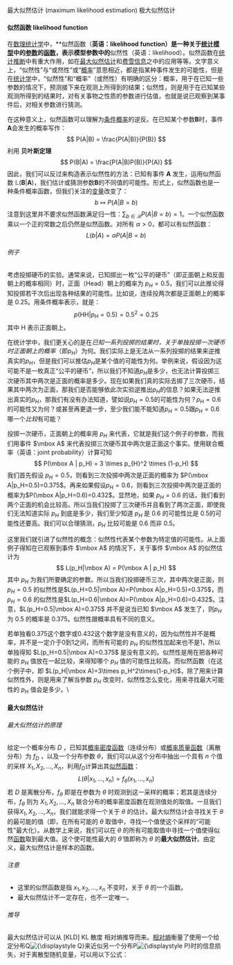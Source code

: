 最大似然估计 (maximum likelihood estimation) 极大似然估计

#### 似然函数 likelihood function
在[数理统计学](https://zh.wikipedia.org/wiki/%E6%95%B0%E7%90%86%E7%BB%9F%E8%AE%A1%E5%AD%A6 "数理统计学")中，**似然函数（**英语：likelihood function）是一种关于[统计模型](https://zh.wikipedia.org/wiki/%E7%BB%9F%E8%AE%A1%E6%A8%A1%E5%9E%8B "统计模型")中的[参数](https://zh.wikipedia.org/wiki/%E6%AF%8D%E6%95%B8 "参数")的[函数](https://zh.wikipedia.org/wiki/%E5%87%BD%E6%95%B0 "函数")，表示模型参数中的**似然性（英语：likelihood）。似然函数在[统计推断](https://zh.wikipedia.org/wiki/%E7%B5%B1%E8%A8%88%E6%8E%A8%E8%AB%96 "统计推断")中有重大作用，如在[最大似然估计](https://zh.wikipedia.org/wiki/%E6%9C%80%E5%A4%A7%E4%BC%BC%E7%84%B6%E4%BC%B0%E8%AE%A1 "最大似然估计")和[费雪信息](https://zh.wikipedia.org/wiki/%E8%B4%B9%E9%9B%AA%E4%BF%A1%E6%81%AF "费雪信息")之中的应用等等。文字意义上，“似然性”与“或然性”或“[概率](https://zh.wikipedia.org/wiki/%E6%A6%82%E7%8E%87 "概率")”意思相近，都是指某种事件发生的可能性，但是在[统计学](https://zh.wikipedia.org/wiki/%E7%BB%9F%E8%AE%A1%E5%AD%A6 "统计学")中，“似然性”和“概率”（或然性）有明确的区分：概率，用于在已知一些参数的情况下，预测接下来在观测上所得到的结果；似然性，则是用于在已知某些观测所得到的结果时，对有关事物之性质的参数进行估值，也就是说已观察到某事件后，对相关参数进行猜测。

在这种意义上，似然函数可以理解为[条件概率](https://zh.wikipedia.org/wiki/%E6%9D%A1%E4%BB%B6%E6%A6%82%E7%8E%87 "条件概率")的逆反。在已知某个参数**B**时，事件**A**会发生的概率写作：
$$
P(A|B) = \frac{P(A|B)}{P(B)}
$$
利用 **贝叶斯定理**
$$
P(B|A) = \frac{P(A|B)P(B)}{P(A)}
$$
因此，我们可以反过来构造表示似然性的方法：已知有事件 **A** 发生，运用似然函数 $\mathbb L(\mathbf B|\mathbf A)$，我们估计或猜测参数**B**的不同值的可能性。形式上，似然函数也是一种条件概率函数，但我们关注的[变量](https://zh.wikipedia.org/wiki/%E5%8F%98%E9%87%8F "变量")改变了：
$$
b \mapsto P(A|B=b)
$$
注意到这里并不要求似然函数满足归一性：$\sum_{b\in\mathcal B} P(A|B=b)=1$。一个似然函数乘以一个正的常数之后仍然是似然函数。对所有 $\alpha>0$，都可以有似然函数：
$$
L(b|A) = \alpha P(A|B=b)
$$
###### 例子
考虑投掷硬币的实验。通常来说，已知掷出一枚“公平的硬币”（即正面朝上和反面朝上的概率相同）时，正面（Head）朝上的概率为 $p_H=0.5$，我们可以此推论得知投掷若干次后出现各种结果的可能性。比如说，连续投两次都是正面朝上的概率是 0.25。用条件概率表示，就是：
$$
p(\mathrm{HH}|p_{H}=0.5) = 0.5^2 = 0.25
$$
其中 $\mbox{H}$ 表示正面朝上。

在统计学中，我们更关心的是在*已知一系列投掷的结果时，关于单独投掷一次硬币时正面朝上的概率*（即$p_H$）为何。我们实际上是无法从一系列投掷的结果来逆推真实的$p_H$，但是我们可以推估$p_H$是某个值的可能性为何。举例来说，假设因为这可能不是一枚真正“公平的硬币”，所以我们不知道$p_H$是多少，也无法计算投掷三次硬币其中两次是正面的概率是多少。现在如果我们真的实际去掷了三次硬币，结果其中两次为正面，那我们是否能够依此次实验逆推出$p_H$的信息？如果无法逆推出真实的$p_H$，那我们有没有办法知道，譬如说$p_H=0.5$的可能性为何？$p_H=0.6$ 的可能性又为何？或甚至再更退一步，至少我们能不能知道$p_H=0.5$跟$p_H=0.6$哪一个*比较*有可能？

投掷一次硬币，正面朝上的概率用 $p_H$ 来代表，它就是我们这个例子的参数，而我们用事件 $\mbox A$ 来代表投掷三次硬币其中两次是正面这个事实。使用联合概率（英语：joint probability）计算可知
$$
P(\mbox A | p_H) = 3 \times p_{H}^2 \times (1-p_H)
$$
我们首先假设 $p_H=0.5$，则看到三次投掷中两次是正面的概率为 $P(\mbox A|p_H=0.5)=0.375$。再来如果假设$p_H=0.6$，则看到三次投掷中两次是正面的概率为$P(\mbox A|p_H=0.6)=0.432$。显然地，如果 $p_H=0.6$ 的话，我们看到两个正面的机会比较高。所以当我们投掷了三次硬币并且看到了两次正面，即使我们无法知道实际 $p_H$ 到底是多少，我们至少知道 $p_H$ 是 $0.6$ 的可能性比是 $0.5$的可能性还要高。我们可以合理猜测，$p_H$ 比较可能是 $0.6$ 而非 $0.5$。

这里我们就引进了似然性的概念：似然性代表某个参数为特定值的可能性。从上面例子得知在已观察到事件 $\mbox A$ 的情况下，关于事件 $\mbox A$ 的似然估计为
$$
L(p_H|\mbox A) = P(\mbox A | p_H)
$$
其中 $p_H$ 为我们所要确定的参数。所以当我们投掷硬币三次，其中两次是正面，则 $p_H=0.5$ 的似然性是$L(p_H=0.5|\mbox A)=P(\mbox A|p_H=0.5)=0.375$，而 $p_H=0.6$ 的似然性是$L(p_H=0.6|\mbox A)=P(\mbox A|p_H=0.6)=0.432$。注意，$L(p_H=0.5|\mbox A)=0.375$ 并不是说当已知 $\mbox A$ 发生了，则$p_H$ 为 $0.5$ 的概率是 $0.375$。似然性跟概率具有不同的意义。

若单独看0.375这个数字或0.432这个数字是没有意义的，因为似然性并不是概率，并不是一定介于0到1之间，而所有可能的 $p_H$ 的似然性加起来也不是1，所以单独得知 $L(p_H=0.5|\mbox A)=0.375$ 是没有意义的。似然性是用在把各种可能的 $p_H$ 值放在一起比较，来得知哪个 $p_H$ 值的可能性比较高。而似然函数（在这个例子中，即 $L(p_H|\mbox A)=3\times p_H^2\times(1-p_H)$，除了用来计算似然性外，则是用来了解当参数 $p_H$ 改变时，似然性怎么变化，用来寻找最大可能性的 $p_H$ 值会是多少。\

#### 最大似然估计
###### 最大似然估计的原理
给定一个概率分布 $D$ ，已知其[概率密度函数](https://zh.wikipedia.org/wiki/%E6%A6%82%E7%8E%87%E5%AF%86%E5%BA%A6%E5%87%BD%E6%95%B0 "概率密度函数")（连续分布）或[概率质量函数](https://zh.wikipedia.org/wiki/%E6%A6%82%E7%8E%87%E8%B4%A8%E9%87%8F%E5%87%BD%E6%95%B0 "概率质量函数")（离散分布）为 $f_D$ ，以及一个分布参数 $\theta$，我们可以从这个分布中抽出一个具有 $n$ 个值的采样 $X_1,X_2,\dots,X_n$，利用$f_D$计算出其[似然函数](https://zh.wikipedia.org/wiki/%E4%BC%BC%E7%84%B6%E5%87%BD%E6%95%B0 "似然函数")：
$$L(\theta|x_1,\dots,x_n)=f_{\theta}(x_1,\dots,x_n)$$
若 $D$ 是离散分布，$f_{\theta}$ 即是在参数为 $\theta$ 时观测到这一采样的概率；若其是连续分布，$f_{\theta}$ 则为 $X_1,X_2,\dots,X_n$ 联合分布的概率密度函数在观测值处的取值。一旦我们获得$X_1,X_2,\dots,X_n$，我们就能求得一个关于 $\theta$ 的估计。最大似然估计会寻找关于 $\theta$ 的最可能的值（即，在所有可能的 $\theta$ 取值中，寻找一个值使这个采样的“可能性”最大化）。从数学上来说，我们可以在 $\theta$ 的所有可能取值中寻找一个值使得似然[函数](https://zh.wikipedia.org/wiki/%E5%87%BD%E6%95%B0 "函数")取到最大值。这个使可能性最大的 $\hat \theta$ 值即称为 $\theta$ 的**最大似然估计**。由定义，最大似然估计是样本的函数。

###### 注意
- 这里的似然函数是指 $x_1,x_2,\dots,x_n$ 不变时，关于 $\theta$ 的一个函数。
- 最大似然估计不一定存在，也不一定唯一。

###### 推导
最大似然估计可以从 [KLD] KL 散度 相对熵推导而来。[相对熵](https://zh.wikipedia.org/wiki/%E7%9B%B8%E5%AF%B9%E7%86%B5 "相对熵")衡量了使用一个给定分布Q![{\displaystyle Q}](https://wikimedia.org/api/rest_v1/media/math/render/svg/8752c7023b4b3286800fe3238271bbca681219ed)来近似另一个分布P![{\displaystyle P}](https://wikimedia.org/api/rest_v1/media/math/render/svg/b4dc73bf40314945ff376bd363916a738548d40a)时的信息损失，对于离散型随机变量，可以用以下公式：
